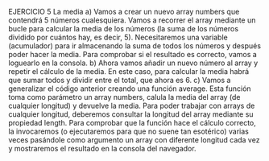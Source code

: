EJERCICIO 5
La media
a) Vamos a crear un nuevo array numbers que contendrá 5 números cualesquiera. Vamos a recorrer el array mediante un bucle para calcular la media de los números (la suma de los números dividido por cuántos hay, es decir, 5). Necesitaremos una variable (acumulador) para ir almacenando la suma de todos los números y después poder hacer la media. Para comprobar si el resultado es correcto, vamos a loguearlo en la consola.
b) Ahora vamos añadir un nuevo número al array y repetir el cálculo de la media. En este caso, para calcular la media habrá que sumar todos y dividir entre el total, que ahora es 6.
c) Vamos a generalizar el código anterior creando una función average. Esta función toma como parámetro un array numbers, calula la media del array (de cualquier longitud) y devuelve la media. Para poder trabajar con arrays de cualquier longitud, deberemos consultar la longitud del array mediante su propiedad length. Para comprobar que la función hace el cálculo correcto, la invocaremos (o ejecutaremos para que no suene tan esotérico) varias veces pasándole como argumento un array con diferente longitud cada vez y mostraremos el resultado en la consola del navegador.